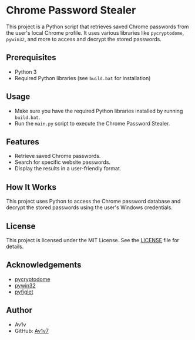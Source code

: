 # Chrome Password Stealer

This project is a Python script that retrieves saved Chrome passwords from the user's local Chrome profile. It uses various libraries like `pycryptodome`, `pywin32`, and more to access and decrypt the stored passwords.

## Prerequisites

- Python 3
- Required Python libraries (see `build.bat` for installation)

## Usage

- Make sure you have the required Python libraries installed by running `build.bat`.
- Run the `main.py` script to execute the Chrome Password Stealer.

## Features

- Retrieve saved Chrome passwords.
- Search for specific website passwords.
- Display the results in a user-friendly format.

## How It Works

This project uses Python to access the Chrome password database and decrypt the stored passwords using the user's Windows credentials.

## License

This project is licensed under the MIT License. See the [LICENSE](LICENSE) file for details.

## Acknowledgements

- [pycryptodome](https://pypi.org/project/pycryptodome/)
- [pywin32](https://pypi.org/project/pywin32/)
- [pyfiglet](https://pypi.org/project/pyfiglet/)

## Author

- Av1v
- GitHub: [Av1v7](https://github.com/Av1v7)
